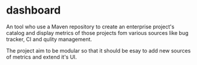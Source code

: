 dashboard
=========

An tool who use a Maven repository to create an enterprise project's catalog and display metrics of those projects fom various sources like bug tracker, CI and qulity management.

The project aim to be modular so that it should be esay to add new sources of metrics and extend it's UI.
